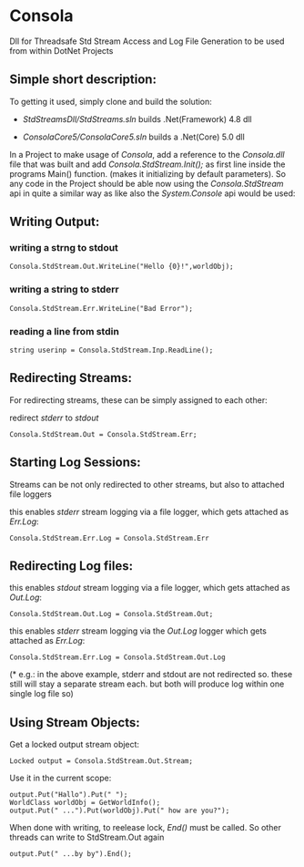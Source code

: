 Consola
=======


Dll for Threadsafe Std Stream Access and Log File Generation to be used from within DotNet Projects


## Simple short description:

To getting it used, simply clone and build the solution: 
 
 - *StdStreamsDll/StdStreams.sln* builds .Net(Framework) 4.8 dll 
 
 - *ConsolaCore5/ConsolaCore5.sln* builds a .Net(Core) 5.0 dll
 
In a Project to make usage of *Consola*, add a reference to the *Consola.dll* file that was built and add *Consola.StdStream.Init();* as first line inside the programs Main() function. (makes it initializing by default parameters). So any code in the Project should be able now using the *Consola.StdStream* api in quite a similar way as like also the  *System.Console* api would be used:

## Writing Output:

### writing a strng to stdout
```
Consola.StdStream.Out.WriteLine("Hello {0}!",worldObj);
```

### writing a string to stderr
```
Consola.StdStream.Err.WriteLine("Bad Error");
```

### reading a line from stdin
```
string userinp = Consola.StdStream.Inp.ReadLine();
```

## Redirecting Streams: 

For redirecting streams, these can be simply assigned to each other:
 
redirect *stderr* to *stdout*
```
Consola.StdStream.Out = Consola.StdStream.Err;
```

## Starting Log Sessions: 

Streams can be not only redirected to other streams, but also to attached file loggers

this enables *stderr* stream logging via a file logger, which gets attached as *Err.Log*:
```
Consola.StdStream.Err.Log = Consola.StdStream.Err
```

## Redirecting Log files: 

this enables *stdout* stream logging via a file logger, which gets attached as *Out.Log*:
```
Consola.StdStream.Out.Log = Consola.StdStream.Out;
```

this enables *stderr* stream logging via the *Out.Log* logger which gets attached as *Err.Log*:
```
Consola.StdStream.Err.Log = Consola.StdStream.Out.Log
```

(* e.g.: in the above example, stderr and stdout are not redirected so. these still will stay a separate stream each. but both will produce log within one single log file so) 

## Using Stream Objects:

Get a locked output stream object: 
```
Locked output = Consola.StdStream.Out.Stream;
```

Use it in the current scope: 
```
output.Put("Hallo").Put(" ");
WorldClass worldObj = GetWorldInfo();
output.Put(" ...").Put(worldObj).Put(" how are you?");
```

When done with writing, to reelease lock, *End()* must be called. So other threads can write to StdStream.Out again
```
output.Put(" ...by by").End();
```

